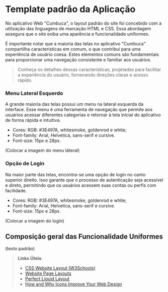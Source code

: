 # Template padrão da Aplicação

No aplicativo Web "Cumbuca", o layout padrão do site foi concebido com a utilização das linguagens de marcação HTML e CSS. Essa abordagem assegura que o site exiba uma aparência e funcionalidade uniformes.

É importante notar que a maioria das telas no aplicativo "Cumbuca" compartilha características em comum, o que contribui para uma experiência de usuário coesa. Estes elementos comuns são fundamentais para proporcionar uma navegação consistente e familiar aos usuários.

   
>Conheça os detalhes dessas características, projetadas para facilitar a experiência do usuário, fornecendo direções claras e acesso rápido.



### Menu Lateral Esquerdo
A grande maioria das telas possui um menu na lateral esquerda da interface. Esse menu é uma ferramenta de navegação que permite aos usuários acessar diferentes categorias e retornar à tela inicial do aplicativo de forma rápida e intuitiva.


<ul>
<li>Cores: RGB: #3E497A, whitesmoke, goldenrod e white;</li>
<li>Font-family: Arial, Helvetica, sans-serif e cursive.</li>
<li>Font-size: 15px e 28px. </li>
</ul>


(Colocar a imagem do menu láteral)

### Opção de Login
Na maior parte das telas, encontra-se uma opção de login no canto superior direito. Isso garante que o processo de autenticação seja acessível e direto, permitindo que os usuários acessem suas contas ou perfis com facilidade.


<ul>
<li>Cores: RGB: #3E497A, whitesmoke, goldenrod e white;</li>
<li>Font-family: Arial, Helvetica, sans-serif e cursive.</li>
<li>Font-size: 15px e 28px. </li>
</ul>

(Colocar a imagem do login)


## Composição geral das Funcionalidade Uniformes

(texto padrão)

> **Links Úteis**:
>
> - [CSS Website Layout (W3Schools)](https://www.w3schools.com/css/css_website_layout.asp)
> - [Website Page Layouts](http://www.cellbiol.com/bioinformatics_web_development/chapter-3-your-first-web-page-learning-html-and-css/website-page-layouts/)
> - [Perfect Liquid Layout](https://matthewjamestaylor.com/perfect-liquid-layouts)
> - [How and Why Icons Improve Your Web Design](https://usabilla.com/blog/how-and-why-icons-improve-you-web-design/)
